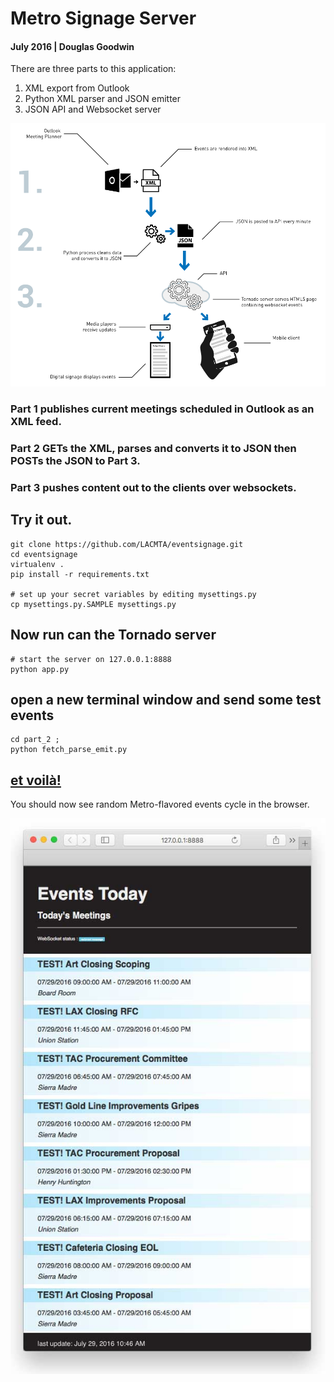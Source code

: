 
# Metro Signage Server
#### July 2016 | Douglas Goodwin

There are three parts to this application:

1. XML export from Outlook
2. Python XML parser and JSON emitter
3. JSON API and Websocket server

![overview](./systemdiagram.png)

### Part 1 publishes current meetings scheduled in Outlook as an XML feed.
### Part 2 GETs the XML, parses and converts it to JSON then POSTs the JSON to Part 3.
### Part 3 pushes content out to the clients over websockets.

## Try it out.

```
git clone https://github.com/LACMTA/eventsignage.git
cd eventsignage
virtualenv .
pip install -r requirements.txt

# set up your secret variables by editing mysettings.py
cp mysettings.py.SAMPLE mysettings.py

```

## Now run can the Tornado server

```
# start the server on 127.0.0.1:8888
python app.py
```

## open a new terminal window and send some test events


```
cd part_2 ;
python fetch_parse_emit.py
```

## [et voilà!](http://127.0.0.1:8888)

You should now see random Metro-flavored events cycle in the browser. 


![screenshot](./Public_Meetings_and_branded_me.jpg)
